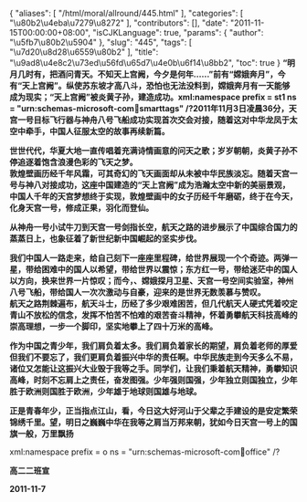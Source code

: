 {
    "aliases": [
        "/html/moral/allround/445.html"
    ],
    "categories": [
        "\u80b2\u4eba\u7279\u8272"
    ],
    "contributors": [],
    "date": "2011-11-15T00:00:00+08:00",
    "isCJKLanguage": true,
    "params": {
        "author": "\u5fb7\u80b2\u5904"
    },
    "slug": "445",
    "tags": [
        "\u7d20\u8d28\u6559\u80b2"
    ],
    "title": "\u9ad8\u4e8c2\u73ed\u56fd\u65d7\u4e0b\u6f14\u8bb2",
    "toc": true
}
**“明月几时有，把酒问青天。不知天上宫阙，今夕是何年……”前有“嫦娥奔月”，今有“天上宫阙”。纵使苏东坡才高八斗，恐怕也无法没料到，嫦娥奔月有一天能够成为现实；“天上宫阙”被炎黄子孙，建造成功。xml:namespace prefix = st1 ns = "urn:schemas-microsoft-com:office:smarttags" /?2011年11月3日凌晨36分，天宫一号目标飞行器与神舟八号飞船成功实现首次交会对接，随着这对中华龙凤于太空中牵手，中国人征服太空的故事再续新篇。**

**世世代代，华夏大地一直传唱着充满诗情画意的问天之歌；岁岁朝朝，炎黄子孙不停追逐着饱含浪漫色彩的飞天之梦。**  
**敦煌壁画历经千年风霜，可其奇幻的飞天画面却从未被中华民族淡忘。随着天宫一号与神八对接成功，这座中国建造的“天上宫阙”成为浩瀚太空中新的美丽景观，中国人千年的天宫梦想终于实现，敦煌壁画中的女子历经千年磨砺，终于在今天，化身天宫一号，修成正果，羽化而登仙。**

**从神舟一号小试牛刀到天宫一号剑指长空，航天之路的进步展示了中国综合国力的蒸蒸日上，也象征着了新世纪新中国崛起的坚实步伐。**

**我们中国人一路走来，给自己刻下一座座里程碑，给世界展现一个个奇迹。两弹一星，带给困难中的国人以希望，带给世界以震惊；东方红一号，带给迷茫中的国人以方向，换来世界一片惊叹；而今，、嫦娥探月卫星、天宫一号空间实验室，神州八号飞船，带给国人一次次激动与自豪，迎来的是世界无数羡慕与赞叹。**  
**航天之路荆棘遍布，航天斗士，历经了多少艰难困苦，但几代航天人硬式凭着咬定青山不放松的信念，发挥不怕苦不怕难的艰苦奋斗精神，怀着勇攀航天科技高峰的崇高理想，一步一个脚印，坚实地攀上了四十万米的高峰。**

**作为中国之青少年，我们肩负着太多。我们肩负着家长的期望，肩负着老师的厚爱但我们不要忘了，我们更肩负着振兴中华的责任啊。中华民族走到今天多么不易，诸位又怎能让这振兴大业毁于我等之手。同学们，让我们秉着航天精神，勇攀知识高峰，时刻不忘肩上之责任，奋发图强。少年强则国强，少年独立则国独立，少年胜于欧洲则国胜于欧洲，少年雄于地球则国雄与地球。**

**正是青春年少，正当指点江山，看，今日这大好河山于父辈之手建设的是安定繁荣锦绣千里。望，明日之巍巍中华在我等之肩当万邦来朝，犹如今日天宫一号上的国旗一般，万里飘扬**

xml:namespace prefix = o ns = "urn:schemas-microsoft-com:office:office" /?

**高二二班宣**

**2011-11-7**

